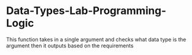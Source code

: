 # Data-Types-Lab-Programming-Logic
  This function takes in a single argument and checks what data type is the argument   then it outputs based on the requirements
